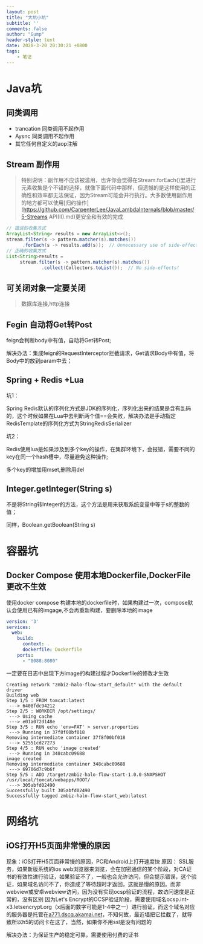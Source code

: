```yaml
---
layout: post
title: "大坑小坑"
subtitle: ''
comments: false
author: "Gump"
header-style: text
date: 2020-3-20 20:30:21 +0800
tags:
    - 笔记
---
```


# Java坑

## 同类调用

- trancation 同类调用不起作用
- Aysnc 同类调用不起作用 
- 其它任何自定义的aop注解

## Stream 副作用

> 特别说明：副作用不应该被滥用，也许你会觉得在Stream.forEach()里进行元素收集是个不错的选择，就像下面代码中那样，但遗憾的是这样使用的正确性和效率都无法保证，因为Stream可能会并行执行。大多数使用副作用的地方都可以使用[归约操作](https://github.com/CarpenterLee/JavaLambdaInternals/blob/master/5-Streams API(II).md)更安全和有效的完成

```java
// 错误的收集方式
ArrayList<String> results = new ArrayList<>();
stream.filter(s -> pattern.matcher(s).matches())
      .forEach(s -> results.add(s));  // Unnecessary use of side-effects!
// 正确的收集方式
List<String>results =
     stream.filter(s -> pattern.matcher(s).matches())
             .collect(Collectors.toList());  // No side-effects!
```

## 可关闭对象一定要关闭

> 数据库连接,http连接

## Fegin 自动将Get转Post

feign会判断body中有值，自动将Get转Post;

解决办法：集成feign的RequestInterceptor拦截请求，Get请求Body中有值，将Body中的放到param中去；

## Spring + Redis +Lua

坑1：

Spring Redis默认的序列化方式是JDK的序列化，序列化出来的结果是含有乱码的，这个时候如果在Lua中去判断两个值==会失败，解决办法是手动指定RedisTemplate的序列化方式为StringRedisSerializer

坑2：

Redis使用lua是如果涉及到多个key的操作，在集群环境下，会报错，需要不同的key在同一个hash槽中，尽量避免这种操作;

多个key的增加用mset,删除用del

## Integer.getInteger(String s)

不是将String转Integer的方法，这个方法是用来获取系统变量中等于s的整数的值；

同样，Boolean.getBoolean(String s)

# 容器坑

## Docker Compose 使用本地Dockerfile,DockerFile更改不生效

使用docker compose 构建本地的dockerfile时，如果构建过一次，compose默认会使用已有的imgage,不会再重新构建，要删除本地的image

```yaml
version: '3'
services:
  web:
    build:
      context: .
      dockerfile: Dockerfile
    ports:
      - "8088:8080"
```

一定要在日志中出现下方image的构建过程才Dockerfile的修改才生效

```shell
Creating network "zmbiz-halo-flow-start_default" with the default driver
Building web
Step 1/5 : FROM tomcat:latest
 ---> 6408fdc94212
Step 2/5 : WORKDIR /opt/settings/
 ---> Using cache
 ---> e01a072d148e
Step 3/5 : RUN echo 'env=FAT' > server.properties
 ---> Running in 37f8f00bf018
Removing intermediate container 37f8f00bf018
 ---> 52551cd27273
Step 4/5 : RUN echo 'image created'
 ---> Running in 348cabc09688
image created
Removing intermediate container 348cabc09688
 ---> 69706d7c9b6f
Step 5/5 : ADD /target/zmbiz-halo-flow-start-1.0.0-SNAPSHOT /usr/local/tomcat/webapps/ROOT/
 ---> 305abfd02490
Successfully built 305abfd02490
Successfully tagged zmbiz-halo-flow-start_web:latest
```

# 网络坑

## iOS打开H5页面非常慢的原因
  现象：iOS打开H5页面非常慢的原因，PC和Android上打开速度快
  原因：
        SSL服务，如果新版系统的ios web浏览器来浏览，会在加密通信的某个阶段，对CA证书的有效性进行验证，如果验证不了，一般也会允许访问，但会提示错误，这个验证，如果域名访问不了，你造成了等待超时才返回，这就是慢的原因。而非webview或安卓webview访问，因为没有实现ocsp验证的流程，故访问速度是正常的，没有区别
       因为Let's Encrypt的OCSP验证阶段，需要使用域名ocsp.int-x3.letsencrypt.org（x后面的数字可能是1-4中之一）进行验证，而这个域名对应的服务器是托管在[a771.dscq.akamai.net](http://a771.dscq.akamai.net/)，不知何故，最近墙把它拦截了，就导致所以h5的访问卡在这了，当然，如果你不用ssl是没有问题的

解决办法：为保证生产的稳定可靠，需要使用付费的证书
